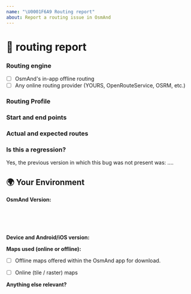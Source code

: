 ```yaml
---
name: "\U0001F6A9 Routing report"
about: Report a routing issue in OsmAnd
---
```


<!--🔅🔅🔅🔅🔅🔅🔅🔅🔅🔅🔅🔅🔅🔅🔅🔅🔅🔅🔅🔅🔅🔅🔅🔅🔅🔅🔅🔅🔅🔅🔅

Oh hi there! 😄

To expedite issue processing please search open and closed issues before submitting a new one.
Existing issues often contain information about workarounds, resolution, or progress updates.

GitHub is our main development tool for our developers. There are hundreds of requests a month and there are relatively few developers.
So by opening an issue, please know that your issue will be sent out to all developers and acknowledge that it could be closed without explanation or with just a brief message.
Comments on the closed issues are also sent to all developers, so you will definitely will be heard.
However, there is no guarantee that a developer will pick up the issue to work on it.

Please be sure to read our [FAQ](https://osmand.net/help-online) before creating an issue here.

The best way to get help about an OsmAnd issue is to create a valid and detailed issue.
Please give us the following information so that we can try to **reproduce** your issue:

🔅🔅🔅🔅🔅🔅🔅🔅🔅🔅🔅🔅🔅🔅🔅🔅🔅🔅🔅🔅🔅🔅🔅🔅🔅🔅🔅🔅🔅🔅🔅🔅🔅-->

# 🐞 routing report

### Routing engine

<!-- Which routing provider was used? (please tick the proper box [x]) -->

- [ ] OsmAnd's in-app offline routing
- [ ] Any online routing provider (YOURS, OpenRouteService, OSRM, etc.)

### Routing Profile

<!-- What routing profile is chosen in the OsmAnd app? (car, bike, pedestrian, fastest or shortest, etc.) -->

### Start and end points

<!-- Please specify (as exactly as possible) the start and endpoint of your route by telling us the city and street name so that we can find it via the in-app address search easily.
Also, a permalink from [openstreetmap.org](https://www.openstreetmap.org/) can be helpful. -->

### Actual and expected routes

<!-- Tell us your expected routing and how OsmAnd routes, or add screenshots here. -->

### Is this a regression?

<!-- Did this behavior use to work in the previous version? -->
<!-- ✍️--> Yes, the previous version in which this bug was not present was: ....

## 🌍 Your Environment

**OsmAnd Version:**

<pre><code>
<!-- paste version below -->
<!-- ✍️-->

</code></pre>

**Device and Android/iOS version:**

**Maps used (online or offline):**

<!-- Please tick the correct box [x] (or both) -->

- [ ] Offline maps offered within the OsmAnd app for download.
<!-- If you have an issue related to offline maps, tell us the exact name of the map file where the issue occurs and its edition date. -->
- [ ] Online (tile / raster) maps <!-- Please name it -->

**Anything else relevant?**
